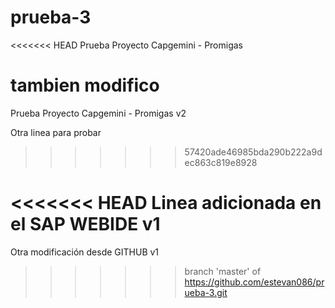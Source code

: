 # prueba-3
<<<<<<< HEAD
Prueba Proyecto Capgemini - Promigas

tambien modifico
=======
Prueba Proyecto Capgemini - Promigas v2

Otra linea para probar
>>>>>>> 57420ade46985bda290b222a9dec863c819e8928

<<<<<<< HEAD
Linea adicionada en el SAP WEBIDE v1
=======

Otra modificación desde GITHUB v1
>>>>>>> branch 'master' of https://github.com/estevan086/prueba-3.git

